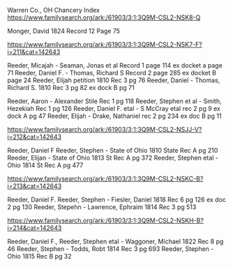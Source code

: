 Warren Co., OH Chancery Index
https://www.familysearch.org/ark:/61903/3:1:3Q9M-CSL2-NSK8-Q

Monger, David 1824 Record 12 Page 75

https://www.familysearch.org/ark:/61903/3:1:3Q9M-CSL2-NSK7-F?i=211&cat=142643

Reeder, Micajah - Seaman, Jonas et al Record 1 page 114 ex docket a page 71
Reeder, Daniel F. - Thomas, Richard S Record 2 page 285 ex docket B page 24
Reeder, Elijah petition 1810 Rec 3 pg 76
Reeder, Daniel - Thomas, Richard S. 1810 Rec 3 pg 82 ex dock B pg 71

Reeder, Aaron - Alexander Stile Rec 1 pg 118
Reeder, Stephen et al - Smith, Hezekiah Rec 1 pg 126
Reeder, Daniel F. etal - S McCray etal rec 2 pg 9 ex dock A pg 47
Reeder, Elijah - Drake, Nathaniel rec 2 pg 234 ex doc B pg 11

https://www.familysearch.org/ark:/61903/3:1:3Q9M-CSL2-NSJJ-V?i=212&cat=142643

Reeder, Daniel F
Reeder, Stephen - State of Ohio 1810 State Rec A pg 210
Reeder, Elijan - State of Ohio 1813 St Rec A pg 372
Reeder, Stephen etal - Ohio 1814 St Rec A pg 477

https://www.familysearch.org/ark:/61903/3:1:3Q9M-CSL2-NSKC-B?i=213&cat=142643

Reeder, Daniel F.
Reeder, Stephen - Fiesler, Daniel 1818 Rec 6 pg 126 ex doc 2 pg 130
Reeder, Stepehn - Lawrence, Ephraim 1814 Rec 3 pg 513

https://www.familysearch.org/ark:/61903/3:1:3Q9M-CSL2-NSKH-B?i=214&cat=142643

Reeder, Daniel F.,
Reeder, Stephen etal - Waggoner, Michael 1822 Rec 8 pg 46
Reeder, Stephen - Todds, Robt 1814 Rec 3 pg 693
Reeder, Stephen - Ohio 1815 Rec B pg 32
